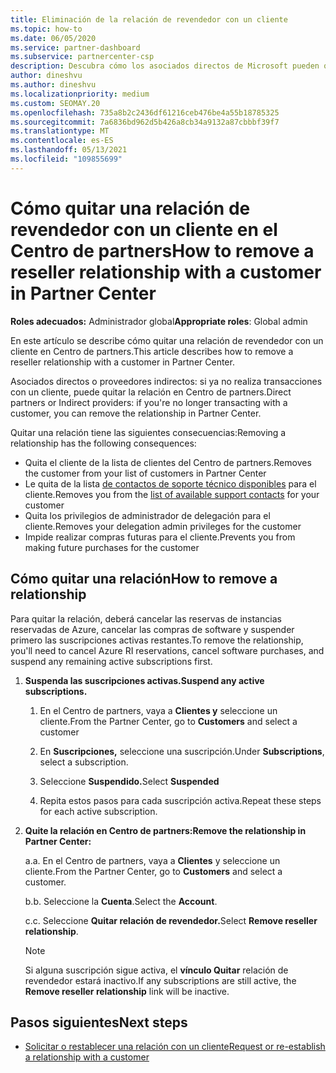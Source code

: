 ```yaml
---
title: Eliminación de la relación de revendedor con un cliente
ms.topic: how-to
ms.date: 06/05/2020
ms.service: partner-dashboard
ms.subservice: partnercenter-csp
description: Descubra cómo los asociados directos de Microsoft pueden quitar clientes de su lista, quitar privilegios de administrador delegados y dejar de admitir o comprar para un cliente.
author: dineshvu
ms.author: dineshvu
ms.localizationpriority: medium
ms.custom: SEOMAY.20
ms.openlocfilehash: 735a8b2c2436df61216ceb476be4a55b18785325
ms.sourcegitcommit: 7a6836bd962d5b426a8cb34a9132a87cbbbf39f7
ms.translationtype: MT
ms.contentlocale: es-ES
ms.lasthandoff: 05/13/2021
ms.locfileid: "109855699"
---
```

# <a name="how-to-remove-a-reseller-relationship-with-a-customer-in-partner-center"></a><span data-ttu-id="a55c6-103">Cómo quitar una relación de revendedor con un cliente en el Centro de partners</span><span class="sxs-lookup"><span data-stu-id="a55c6-103">How to remove a reseller relationship with a customer in Partner Center</span></span>

<span data-ttu-id="a55c6-104">**Roles adecuados:** Administrador global</span><span class="sxs-lookup"><span data-stu-id="a55c6-104">**Appropriate roles**: Global admin</span></span>

<span data-ttu-id="a55c6-105">En este artículo se describe cómo quitar una relación de revendedor con un cliente en Centro de partners.</span><span class="sxs-lookup"><span data-stu-id="a55c6-105">This article describes how to remove a reseller relationship with a customer in Partner Center.</span></span>

<span data-ttu-id="a55c6-106">Asociados directos o proveedores indirectos: si ya no realiza transacciones con un cliente, puede quitar la relación en Centro de partners.</span><span class="sxs-lookup"><span data-stu-id="a55c6-106">Direct partners or Indirect providers: if you're no longer transacting with a customer, you can remove the relationship in Partner Center.</span></span>

<span data-ttu-id="a55c6-107">Quitar una relación tiene las siguientes consecuencias:</span><span class="sxs-lookup"><span data-stu-id="a55c6-107">Removing a relationship has the following consequences:</span></span>

- <span data-ttu-id="a55c6-108">Quita el cliente de la lista de clientes del Centro de partners.</span><span class="sxs-lookup"><span data-stu-id="a55c6-108">Removes the customer from your list of customers in Partner Center</span></span>
- <span data-ttu-id="a55c6-109">Le quita de la lista [de contactos de soporte técnico disponibles](assign-support-contacts.md) para el cliente.</span><span class="sxs-lookup"><span data-stu-id="a55c6-109">Removes you from the [list of available support contacts](assign-support-contacts.md) for your customer</span></span>
- <span data-ttu-id="a55c6-110">Quita los privilegios de administrador de delegación para el cliente.</span><span class="sxs-lookup"><span data-stu-id="a55c6-110">Removes your delegation admin privileges for the customer</span></span>
- <span data-ttu-id="a55c6-111">Impide realizar compras futuras para el cliente.</span><span class="sxs-lookup"><span data-stu-id="a55c6-111">Prevents you from making future purchases for the customer</span></span>

## <a name="how-to-remove-a-relationship"></a><span data-ttu-id="a55c6-112">Cómo quitar una relación</span><span class="sxs-lookup"><span data-stu-id="a55c6-112">How to remove a relationship</span></span>

<span data-ttu-id="a55c6-113">Para quitar la relación, deberá cancelar las reservas de instancias reservadas de Azure, cancelar las compras de software y suspender primero las suscripciones activas restantes.</span><span class="sxs-lookup"><span data-stu-id="a55c6-113">To remove the relationship, you'll need to cancel Azure RI reservations, cancel software purchases, and suspend any remaining active subscriptions first.</span></span>

1. <span data-ttu-id="a55c6-114">**Suspenda las suscripciones activas.**</span><span class="sxs-lookup"><span data-stu-id="a55c6-114">**Suspend any active subscriptions.**</span></span>

   1. <span data-ttu-id="a55c6-115">En el Centro de partners, vaya a **Clientes y** seleccione un cliente.</span><span class="sxs-lookup"><span data-stu-id="a55c6-115">From the Partner Center, go to **Customers** and select a customer</span></span>

   2. <span data-ttu-id="a55c6-116">En **Suscripciones,** seleccione una suscripción.</span><span class="sxs-lookup"><span data-stu-id="a55c6-116">Under **Subscriptions**, select a subscription.</span></span>

   3. <span data-ttu-id="a55c6-117">Seleccione **Suspendido.**</span><span class="sxs-lookup"><span data-stu-id="a55c6-117">Select **Suspended**</span></span>

   4. <span data-ttu-id="a55c6-118">Repita estos pasos para cada suscripción activa.</span><span class="sxs-lookup"><span data-stu-id="a55c6-118">Repeat these steps for each active subscription.</span></span>

2. <span data-ttu-id="a55c6-119">**Quite la relación en Centro de partners:**</span><span class="sxs-lookup"><span data-stu-id="a55c6-119">**Remove the relationship in Partner Center:**</span></span>

   <span data-ttu-id="a55c6-120">a.</span><span class="sxs-lookup"><span data-stu-id="a55c6-120">a.</span></span> <span data-ttu-id="a55c6-121">En el Centro de partners, vaya a **Clientes** y seleccione un cliente.</span><span class="sxs-lookup"><span data-stu-id="a55c6-121">From the Partner Center, go to **Customers** and select a customer.</span></span>

   <span data-ttu-id="a55c6-122">b.</span><span class="sxs-lookup"><span data-stu-id="a55c6-122">b.</span></span> <span data-ttu-id="a55c6-123">Seleccione la **Cuenta**.</span><span class="sxs-lookup"><span data-stu-id="a55c6-123">Select the **Account**.</span></span>

   <span data-ttu-id="a55c6-124">c.</span><span class="sxs-lookup"><span data-stu-id="a55c6-124">c.</span></span> <span data-ttu-id="a55c6-125">Seleccione **Quitar relación de revendedor.**</span><span class="sxs-lookup"><span data-stu-id="a55c6-125">Select **Remove reseller relationship**.</span></span>

   > [!NOTE]
   > <span data-ttu-id="a55c6-126">Si alguna suscripción sigue activa, el **vínculo Quitar** relación de revendedor estará inactivo.</span><span class="sxs-lookup"><span data-stu-id="a55c6-126">If any subscriptions are still active, the **Remove reseller relationship** link will be inactive.</span></span>

## <a name="next-steps"></a><span data-ttu-id="a55c6-127">Pasos siguientes</span><span class="sxs-lookup"><span data-stu-id="a55c6-127">Next steps</span></span>

- [<span data-ttu-id="a55c6-128">Solicitar o restablecer una relación con un cliente</span><span class="sxs-lookup"><span data-stu-id="a55c6-128">Request or re-establish a relationship with a customer</span></span>](request-a-relationship-with-a-customer.md)

